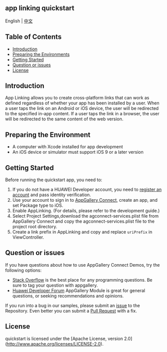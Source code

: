 ## app linking quickstart

English | [中文](https://developer.huawei.com/consumer/cn/doc/development/AppGallery-connect-Guides/agc-applinking-introduction-0000001054143215)

## Table of Contents

 * [Introduction](#Introduction)
 * [Preparing the Environments](#preparing-the-environments)
 * [Getting Started](#getting-started)
 * [Question or issues](#question-or-issues)
 * [License](#license)
## Introduction
App Linking allows you to create cross-platform links that can work as defined regardless of whether your app has been installed by a user. When a user taps the link on an Android or iOS device, the user will be redirected to the specified in-app content. If a user taps the link in a browser, the user will be redirected to the same content of the web version.

## Preparing the Environment

* A computer with Xcode installed for app development
* An iOS device or simulator must support iOS 9 or a later version
## Getting Started

Before running the quickstart app, you need to:

1. If you do not have a HUAWEI Developer account, you need to [register an account](https://developer.huawei.com/consumer/en/doc/start/registration-and-verification-0000001053628148) and pass identity verification.
2. Use your account to sign in to [AppGallery Connect](https://developer.huawei.com/consumer/cn/doc/development/AppGallery-connect-Guides/agc-get-started), create an app, and set Package type to iOS.
3. Enable AppLinking. (For details, please refer to the development guide.)
4. Select Project Settings,download the agconnect-services.plist file from AppGallery Connect and copy the agconnect-services.plist file to the project root directory.
5. Create a link prefix in AppLinking and copy and replace `uriPrefix` in ViewController.

## Question or issues
If you have questions about how to use AppGallery Connect Demos, try the following options:  
* [Stack Overflow](https://stackoverflow.com/users/14194729/appgallery-connect) is the best place for any programming questions. Be sure to tag your question with appgallery.  
* [Huawei Developer Forum](https://forums.developer.huawei.com/forumPortal/en/home?fid=0101188387844930001) AppGallery Module is great for general questions, or seeking recommendations and opinions.

If you run into a bug in our samples, please submit an [issue](https://github.com/AppGalleryConnect/agc-demos/issues) to the Repository. Even better you can submit a [Pull Request](https://github.com/AppGalleryConnect/agc-demos/pulls) with a fix.

## License
quickstart is licensed under the [Apache License, version 2.0] (http://www.apache.org/licenses/LICENSE-2.0).
